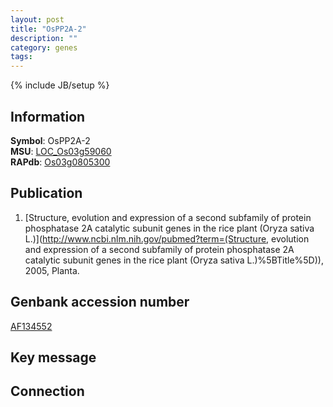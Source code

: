 ```yaml
---
layout: post
title: "OsPP2A-2"
description: ""
category: genes
tags: 
---
```

{% include JB/setup %}

## Information
__Symbol__: OsPP2A-2  
__MSU__: [LOC_Os03g59060](http://rice.plantbiology.msu.edu/cgi-bin/ORF_infopage.cgi?orf=LOC_Os03g59060)  
__RAPdb__: [Os03g0805300](http://rapdb.dna.affrc.go.jp/viewer/gbrowse_details/irgsp1?name=Os03g0805300)  

## Publication
1. [Structure, evolution and expression of a second subfamily of protein phosphatase 2A catalytic subunit genes in the rice plant (Oryza sativa L.)](http://www.ncbi.nlm.nih.gov/pubmed?term=(Structure, evolution and expression of a second subfamily of protein phosphatase 2A catalytic subunit genes in the rice plant (Oryza sativa L.)%5BTitle%5D)), 2005, Planta.

## Genbank accession number
[AF134552](http://www.ncbi.nlm.nih.gov/nuccore/AF134552)

## Key message

## Connection


